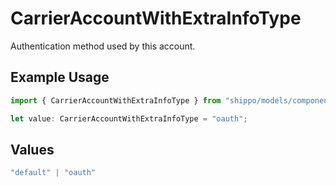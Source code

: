 # CarrierAccountWithExtraInfoType

Authentication method used by this account.

## Example Usage

```typescript
import { CarrierAccountWithExtraInfoType } from "shippo/models/components";

let value: CarrierAccountWithExtraInfoType = "oauth";
```

## Values

```typescript
"default" | "oauth"
```
